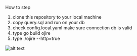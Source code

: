 How to step
1. clone this repository to your local machine
2. copy query.sql and run on your db
3. check config.local.yaml make sure connection db is valid
4. type go build ojire
5. type ./ojire --http=true

![alt text](./erd.jpg)